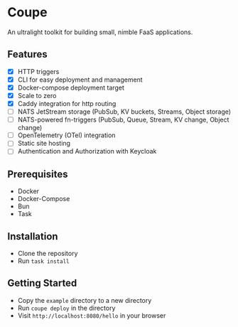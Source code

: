 # Coupe

An ultralight toolkit for building small, nimble FaaS applications.

## Features

- [x] HTTP triggers
- [x] CLI for easy deployment and management
- [x] Docker-compose deployment target
- [x] Scale to zero
- [x] Caddy integration for http routing
- [ ] NATS JetStream storage (PubSub, KV buckets, Streams, Object storage)
- [ ] NATS-powered fn-triggers (PubSub, Queue, Stream, KV change, Object change)
- [ ] OpenTelemetry (OTel) integration
- [ ] Static site hosting
- [ ] Authentication and Authorization with Keycloak

## Prerequisites

- Docker
- Docker-Compose
- Bun
- Task

## Installation

- Clone the repository
- Run `task install`

## Getting Started

- Copy the `example` directory to a new directory
- Run `coupe deploy` in the directory
- Visit `http://localhost:8080/hello` in your browser
